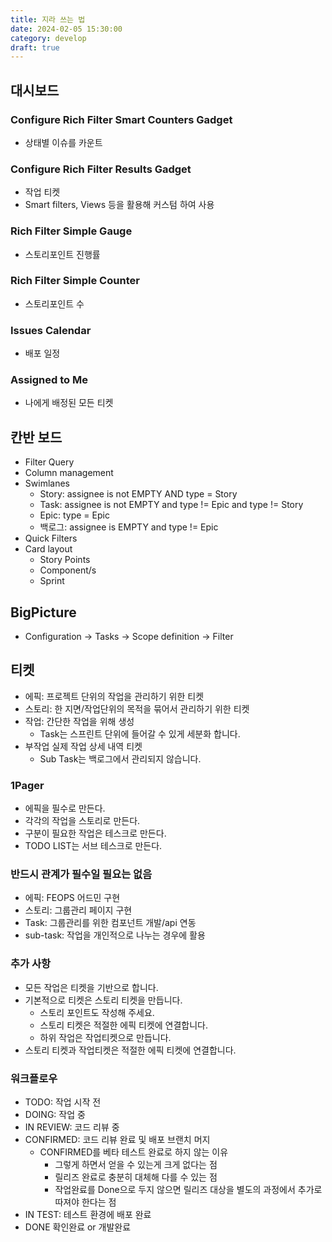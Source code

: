 ```yaml
---
title: 지라 쓰는 법
date: 2024-02-05 15:30:00
category: develop
draft: true
---
```


## 대시보드

### Configure Rich Filter Smart Counters Gadget

- 상태별 이슈를 카운트

### Configure Rich Filter Results Gadget

- 작업 티켓
- Smart filters, Views 등을 활용해 커스텀 하여 사용

### Rich Filter Simple Gauge

- 스토리포인트 진행률

### Rich Filter Simple Counter

- 스토리포인트 수

### Issues Calendar

- 배포 일정

### Assigned to Me

- 나에게 배정된 모든 티켓

## 칸반 보드

- Filter Query
- Column management
- Swimlanes
  - Story: assignee is not EMPTY AND type = Story
  - Task: assignee is not EMPTY and type != Epic and type != Story
  - Epic: type = Epic
  - 백로그: assignee is EMPTY and type != Epic
- Quick Filters
- Card layout
  - Story Points
  - Component/s
  - Sprint

## BigPicture

- Configuration -> Tasks -> Scope definition -> Filter

## 티켓

- 에픽: 프로젝트 단위의 작업을 관리하기 위한 티켓
- 스토리: 한 지면/작업단위의 목적을 묶어서 관리하기 위한 티켓
- 작업: 간단한 작업을 위해 생성
  - Task는 스프린트 단위에 들어갈 수 있게 세분화 합니다.
- 부작업 실제 작업 상세 내역 티켓
  - Sub Task는 백로그에서 관리되지 않습니다.

### 1Pager

- 에픽을 필수로 만든다.
- 각각의 작업을 스토리로 만든다.
- 구분이 필요한 작업은 테스크로 만든다.
- TODO LIST는 서브 테스크로 만든다.

### 반드시 관계가 필수일 필요는 없음

- 에픽: FEOPS 어드민 구현
- 스토리: 그룹관리 페이지 구현
- Task: 그룹관리를 위한 컴포넌트 개발/api 연동
- sub-task: 작업을 개인적으로 나누는 경우에 활용

### 추가 사항

- 모든 작업은 티켓을 기반으로 합니다.
- 기본적으로 티켓은 스토리 티켓을 만듭니다.
  - 스토리 포인트도 작성해 주세요.
  - 스토리 티켓은 적절한 에픽 티켓에 연결합니다.
  - 하위 작업은 작업티켓으로 만듭니다.
- 스토리 티켓과 작업티켓은 적절한 에픽 티켓에 연결합니다.

### 워크플로우

- TODO: 작업 시작 전
- DOING: 작업 중
- IN REVIEW: 코드 리뷰 중
- CONFIRMED: 코드 리뷰 완료 및 배포 브랜치 머지
  - CONFIRMED를 베타 테스트 완료로 하지 않는 이유
    - 그렇게 하면서 얻을 수 있는게 크게 없다는 점
    - 릴리즈 완료로 충분히 대체해 다를 수 있는 점
    - 작업완료를 Done으로 두지 않으면 릴리즈 대상을 별도의 과정에서 추가로 따져야 한다는 점
- IN TEST: 테스트 환경에 배포 완료
- DONE 확인완료 or 개발완료
